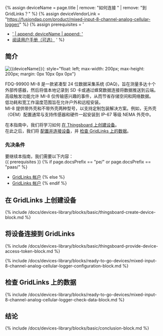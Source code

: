 {% assign deviceName = page.title | remove: "如何连接 " | remove: "到 GridLinks？" %}
{% assign deviceVendorLink = "https://fusiondaq.com/product/mixed-input-8-channel-analog-cellular-logger/" %} 
{% assign prerequisites = '
- <a href="' | append: deviceVendorLink | append: '" target="_blank">' | append: deviceName | append: '</a>
- [阅读用户手册（可选）](https://fusiondaq.com/wp-content/uploads/2023/01/LTEdaq_OperatingManual-1.pdf)
'
 %}

## 简介

![{{deviceName}}](/images/devices-library/{{page.deviceImageFileName}}){: style="float: left; max-width: 200px; max-height: 200px; margin: 0px 10px 0px 0px"}

FDQ-99900 MI-8 是一款紧凑型 24 位数据采集系统 (DAQ)，旨在测量多达十个外部传感器，然后将值本地记录到 SD 卡或通过蜂窝数据连接将数据推送到云端。  
高级触发功能允许 MI-8 仅传输感兴趣的事件，从而节省存储空间和网络数据。  
低功耗和宽工作温度范围旨在允许户外和远程安装。  
MI-8 提供带外壳和不带外壳两种型号，以支持定制包装解决方案。例如，无外壳（OEM）配置通常与支持传感器和硬件一起安装到 IP-67 等级 NEMA 外壳中。  

在本指南中，我们将学习如何 [在 Thingsboard 上创建设备](#create-device-on-thingsboard)。  
在此之后，我们将 [配置并连接设备](#connect-device-to-thingsboard)，并 [检查 GridLinks 上的数据](#check-data-on-thingsboard)。  

### 先决条件

要继续本指南，我们需要以下内容：  
{{ prerequisites }}
{% if page.docsPrefix == "pe/" or page.docsPrefix == "paas/" %}
- [GridLinks 帐户](https://thingsboard.cloud)
{% else %}
- [GridLinks 帐户](https://demo.thingsboard.io)
{% endif %}

## 在 GridLinks 上创建设备

{% include /docs/devices-library/blocks/basic/thingsboard-create-device-block.md %}

## 将设备连接到 GridLinks

{% include /docs/devices-library/blocks/basic/thingsboard-provide-device-access-token-block.md %}

{% include /docs/devices-library/blocks/ready-to-go-devices/mixed-input-8-channel-analog-cellular-logger-configuration-block.md %}

## 检查 GridLinks 上的数据

{% include /docs/devices-library/blocks/ready-to-go-devices/mixed-input-8-channel-analog-cellular-logger-check-data-block.md %}

## 结论

{% include /docs/devices-library/blocks/basic/conclusion-block.md %}